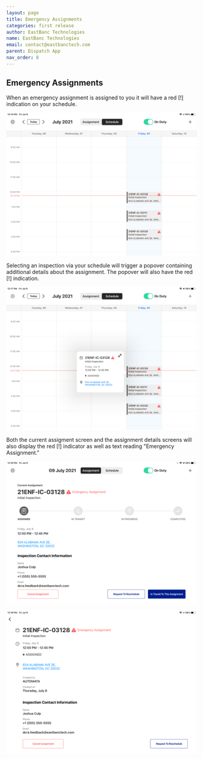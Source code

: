 ```yaml
---
layout: page
title: Emergency Assignments
categories: first release
author: EastBanc Technologies
name: EastBanc Technologies
email: contact@eastbanctech.com
parent: Dispatch App
nav_order: 8
---
```


<section id="emergency-assignments" markdown="1">

# Emergency Assignments
When an emergency assignment is assigned to you it will have a red [!] indication on your schedule.

![Emergency Schedule View -screenshot](../images/dispatch-app/da-emergency-assignment/emergency-assignments1.png)

Selecting an inspection via your schedule will trigger a popover containing additional details about the assignment. The popover will also have the red [!] indication.

![IMG_0388 -screenshot](../images/dispatch-app/da-emergency-assignment/emergency-assignments2.png)

Both the current assigment screen and the assignment details screens will also display the red [!] indicator as well as text reading "Emergency Assignment."

![IMG_0387 -screenshot](../images/dispatch-app/da-emergency-assignment/emergency-assignments3.png)

![IMG_0389 -screenshot](../images/dispatch-app/da-emergency-assignment/emergency-assignments4.png)
</section>
